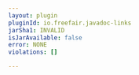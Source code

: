 ```yaml
---
layout: plugin
pluginId: io.freefair.javadoc-links
jarSha1: INVALID
isJarAvailable: false
error: NONE
violations: []

---
```

